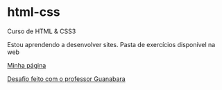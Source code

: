 # html-css
 Curso de HTML & CSS3

Estou aprendendo a desenvolver sites.
Pasta de exercícios disponível na web

<a href="https://nahamagomes.github.io/html-css/" target="_blank"> Minha página </a>

<a href="https://nahamagomes.github.io/html-css/exercicios\desafios\des010 - professor/android.html">Desafio feito com o professor Guanabara</a>